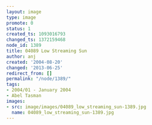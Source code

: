 ```yaml
---
layout: image
type: image
promote: 0
status: 1
created_ts: 1093016793
changed_ts: 1372159468
node_id: 1389
title: 04089 Low Streaming Sun
author: anj
created: '2004-08-20'
changed: '2013-06-25'
redirect_from: []
permalink: "/node/1389/"
tags:
- 2004/01 - January 2004
- Abel Tasman
images:
- src: image/images/04089_low_streaming_sun-1389.jpg
  name: 04089_low_streaming_sun-1389.jpg
---
```


